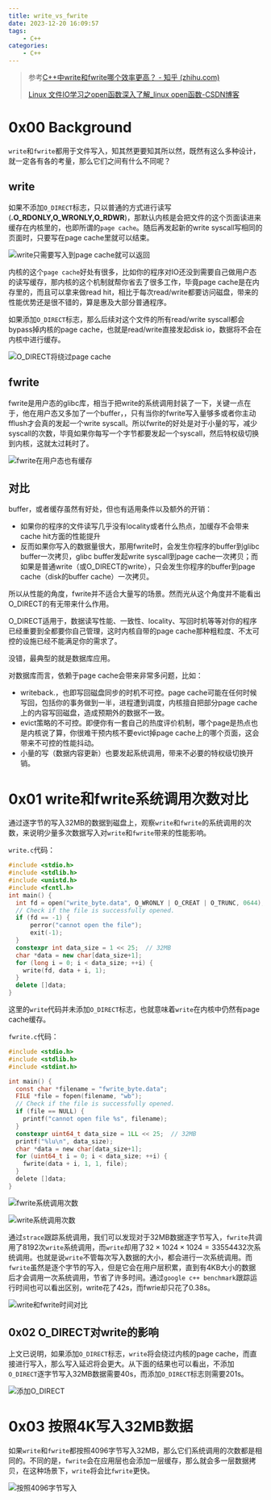 ```yaml
---
title: write_vs_fwrite
date: 2023-12-20 16:09:57
tags:
    - C++
categories:
    - C++
---
```

> 参考[C++中write和fwrite哪个效率更高？ - 知乎 (zhihu.com)](https://www.zhihu.com/question/546404062/answer/2605567064?utm_psn=1720524853226872832)
>
> [Linux 文件IO学习之open函数深入了解_linux open函数-CSDN博客](https://blog.csdn.net/m0_61167558/article/details/127561314)

# 0x00 Background

`write`和`fwrite`都用于文件写入，知其然更要知其所以然，既然有这么多种设计，就一定各有各的考量，那么它们之间有什么不同呢？

<!--more-->

## write

如果不添加`O_DIRECT`标志，只以普通的方式进行读写(**.O_RDONLY,O_WRONLY,O_RDWR**)，那默认内核是会把文件的这个页面读进来缓存在内核里的，也即所谓的`page cache`。随后再发起新的write syscall写相同的页面时，只要写在page cache里就可以结束。

![write只需要写入到page cache就可以返回](https://img.singhe.art/v2-03b3ccaf25fe5d3564f7a154b92bff45_1440w.webp)

内核的这个`page cache`好处有很多，比如你的程序对IO还没到需要自己做用户态的读写缓存，那内核的这个机制就帮你省去了很多工作，毕竟page cache是在内存里的，而且可以拿来做read hit，相比于每次read/write都要访问磁盘，带来的性能优势还是很不错的，算是惠及大部分普通程序。

如果添加`O_DIRECT`标志，那么后续对这个文件的所有read/write syscall都会bypass掉内核的page cache，也就是read/write直接发起disk io，数据将不会在内核中进行缓存。

![O_DIRECT将绕过page cache](https://img.singhe.art/v2-a1ecc102d248be9e67f989a048299cc9_1440w.webp)





## fwrite

fwrite是用户态的glibc库，相当于把write的系统调用封装了一下，关键一点在于，他在用户态又多加了一个buffer，，只有当你的fwrite写入量够多或者你主动fflush才会真的发起一个write syscall。所以fwrite的好处是对于小量的写，减少syscall的次数，毕竟如果你每写一个字节都要发起一个syscall，然后特权级切换到内核，这就太过耗时了。

![fwrite在用户态也有缓存](https://img.singhe.art/v2-ea2dc2b18ba738a06de7f2a0a7824e38_1440w.webp)



## 对比

buffer，或者缓存虽然有好处，但也有适用条件以及额外的开销：

- 如果你的程序的文件读写几乎没有locality或者什么热点，加缓存不会带来cache hit方面的性能提升
- 反而如果你写入的数据量很大，那用fwrite时，会发生你程序的buffer到glibc  buffer一次拷贝，glibc buffer发起write syscall到page cache一次拷贝；而如果是普通write（或O_DIRECT的write），只会发生你程序的buffer到page cache（disk的buffer cache）一次拷贝。

所以从性能的角度，fwrite并不适合大量写的场景。然而光从这个角度并不能看出O_DIRECT的有无带来什么作用。

O_DIRECT适用于，数据读写性能、一致性、locality、写回时机等等对你的程序已经重要到全都要你自己管理，这时内核自带的page cache那种粗粒度、不太可控的设施已经不能满足你的需求了。

没错，最典型的就是数据库应用。

对数据库而言，依赖于page cache会带来非常多问题，比如：

- writeback.，也即写回磁盘同步的时机不可控。page cache可能在任何时候写回，包括你的事务做到一半，进程遭到调度，内核擅自把部分page cache上的内容写回磁盘，造成预期外的数据不一致。
- evict策略的不可控。即便你有一套自己的热度评价机制，哪个page是热点也是内核说了算，你很难干预内核不要evict掉page cache上的哪个页面，这会带来不可控的性能抖动。
- 小量的写（数据内容更新）也要发起系统调用，带来不必要的特权级切换开销。



# 0x01 write和fwrite系统调用次数对比

通过逐字节的写入32MB的数据到磁盘上，观察`write`和`fwrite`的系统调用的次数，来说明少量多次数据写入对`write`和`fwrite`带来的性能影响。

`write.c`代码：

```c++
#include <stdio.h>
#include <stdlib.h>
#include <unistd.h>
#include <fcntl.h>
int main() {
  int fd = open("write_byte.data", O_WRONLY | O_CREAT | O_TRUNC, 0644);
  // Check if the file is successfully opened.
  if (fd == -1) {
      perror("cannot open the file");
      exit(-1);
  }
  constexpr int data_size = 1 << 25;  // 32MB
  char *data = new char[data_size+1];
  for (long i = 0; i < data_size; ++i) {
    write(fd, data + i, 1);
  }
  delete []data;
}
```

这里的`write`代码并未添加`O_DIRECT`标志，也就意味着`write`在内核中仍然有page cache缓存。

`fwrite.c`代码：

```c
#include <stdio.h>
#include <stdlib.h>
#include <stdint.h>

int main() {
  const char *filename = "fwrite_byte.data";
  FILE *file = fopen(filename, "wb");
  // Check if the file is successfully opened.
  if (file == NULL) {
    printf("cannot open file %s", filename);
  }
  constexpr uint64_t data_size = 1LL << 25;  // 32MB
  printf("%lu\n", data_size);
  char *data = new char[data_size+1];
  for (uint64_t i = 0; i < data_size; ++i) {
    fwrite(data + i, 1, 1, file);
  }
  delete []data;
}

```

![fwrite系统调用次数](https://img.singhe.art/image-20231220153731614.png)

![write系统调用次数](https://img.singhe.art/image-20231220155510373.png)

通过`strace`跟踪系统调用，我们可以发现对于32MB数据逐字节写入，`fwrite`共调用了8192次`write`系统调用，而`write`却用了$32 \times 1024 \times 1024 = 33554432$次系统调用。也就是说`write`不管每次写入数据的大小，都会进行一次系统调用。而`fwrite`虽然是逐个字节的写入，但是它会在用户层积累，直到有4KB大小的数据后才会调用一次系统调用，节省了许多时间。通过`google c++ benchmark`跟踪运行时间也可以看出区别，write花了42s，而fwrie却只花了0.38s。

![write和fwrite时间对比](https://img.singhe.art/image-20231220155307044.png)

## 0x02 O_DIRECT对write的影响

上文已说明，如果添加`O_DIRECT`标志，`write`将会绕过内核的page cache，而直接进行写入，那么写入延迟将会更大。从下面的结果也可以看出，不添加`O_DIRECT`逐字节写入32MB数据需要40s，而添加`O_DIRECT`标志则需要201s。

![添加O_DIRECT](https://img.singhe.art/image-20231220160212174.png)



# 0x03 按照4K写入32MB数据

如果`write`和`fwrite`都按照4096字节写入32MB，那么它们系统调用的次数都是相同的。不同的是，`fwrite`会在应用层也会添加一层缓存，那么就会多一层数据拷贝，在这种场景下，`write`将会比`fwrite`更快。

![按照4096字节写入](https://img.singhe.art/image-20231220160806126.png)
